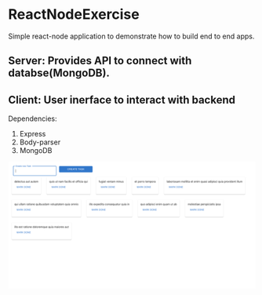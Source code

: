 # ReactNodeExercise

Simple react-node application to demonstrate how to build end to end apps.

## Server: Provides API to connect with databse(MongoDB).
## Client: User inerface to interact with backend

Dependencies:

1. Express
2. Body-parser
3. MongoDB

![Tab1](img1.png)
